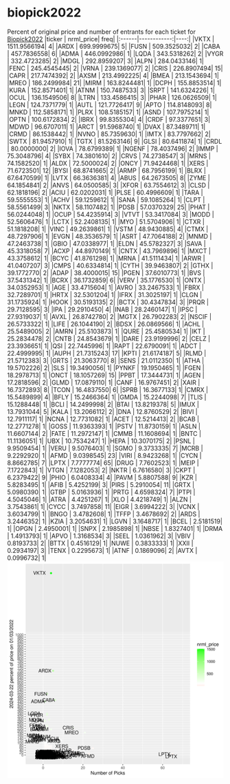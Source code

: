 # biopick2022
Percent of original price and number of entrants for each ticket for [Biopick2022](https://twitter.com/hashtag/Biopick2022)
|ticker |   nrml_price| freq|
|:------|------------:|----:|
|VKTX   | 1511.9566194|    4|
|ARDX   |  699.9999675|    5|
|FUSN   |  509.3525032|    2|
|CABA   |  457.7836558|    6|
|ADMA   |  446.0992986|    1|
|LQDA   |  343.5318262|    2|
|VYGR   |  332.4723285|    2|
|MDGL   |  292.8959207|    3|
|ALPN   |  284.0433146|    1|
|FENC   |  245.4545445|    2|
|VRNA   |  239.1369077|    2|
|CRIS   |  226.8907494|   15|
|CAPR   |  217.7474392|    2|
|AXSM   |  213.4992225|    4|
|BMEA   |  213.1543694|    1|
|MREO   |  186.2499984|   21|
|MIRM   |  163.8244481|    1|
|DCPH   |  155.8853514|    1|
|KURA   |  152.8571401|    1|
|ATNM   |  150.7487533|    3|
|SRPT   |  141.6324226|    1|
|OCUL   |  136.1549506|    8|
|LTRN   |  133.4586415|    3|
|PHAR   |  126.0626509|    1|
|LEGN   |  124.7371779|    1|
|AUTL   |  121.7726417|    9|
|APTO   |  114.8148093|    8|
|MNKD   |  112.5858171|    1|
|PLRX   |  108.5185157|    1|
|ASND   |  107.7975214|    1|
|OPTN   |  100.6172834|    2|
|IBRX   |   99.8355304|    4|
|CRDF   |   97.3377651|    3|
|MDWD   |   96.6707011|    1|
|ARCT   |   91.5968740|    1|
|DVAX   |   87.3489711|    1|
|CRMD   |   86.1538442|    1|
|NVNO   |   85.7359630|    1|
|IMTX   |   83.7797662|    2|
|SWTX   |   81.9457910|    1|
|TGTX   |   81.5263146|    9|
|GLSI   |   80.6411874|    1|
|CRDL   |   80.0000000|    2|
|IOVA   |   78.6799389|    1|
|NGENF  |   78.4037496|    2|
|IMMP   |   75.3048796|    4|
|SYBX   |   74.3801610|    2|
|CRVS   |   74.2738547|    3|
|MRNS   |   74.1582520|    1|
|ALDX   |   72.5000024|    2|
|ONCY   |   71.9424468|    1|
|XERS   |   71.6723501|   12|
|BYSI   |   68.8741665|    2|
|ARMP   |   68.7956199|    1|
|BLRX   |   67.6470599|    1|
|LVTX   |   66.3636381|    4|
|ABUS   |   64.2673505|    8|
|ZYME   |   64.1854841|    2|
|ANVS   |   64.0500585|    3|
|XFOR   |   63.7554612|    3|
|CLSD   |   62.1818196|    2|
|ACIU   |   62.0202031|    1|
|PLSE   |   60.4996609|    1|
|TARA   |   59.5555553|    1|
|ACHV   |   59.1259612|    1|
|SANA   |   59.1085264|    1|
|CLPT   |   58.5561499|    3|
|NKTX   |   58.1107482|    1|
|PDSB   |   57.0370329|   25|
|PHAT   |   56.0244048|    1|
|OCUP   |   54.4235914|    3|
|VTVT   |   53.3417084|    3|
|MODD   |   52.5606476|    1|
|LCTX   |   52.2408135|    1|
|MYO    |   51.5704906|    1|
|CTXR   |   51.1818208|    1|
|VINC   |   49.2639861|    1|
|VSTM   |   48.9430885|    4|
|CTMX   |   48.7297906|    1|
|EVGN   |   48.3536579|    1|
|ASRT   |   47.7064188|    2|
|MNMD   |   47.2463738|    1|
|GBIO   |   47.0338977|    1|
|ELDN   |   45.5782327|    3|
|SAVA   |   45.3318058|    7|
|ACXP   |   44.8970149|    1|
|CNTX   |   43.7969896|    1|
|MXCT   |   43.3758612|    1|
|BCYC   |   41.8761298|    1|
|MRNA   |   41.5111434|    1|
|ARWR   |   41.0407207|    3|
|CMPS   |   40.6334814|    1|
|CYTH   |   39.9463807|    2|
|GTHX   |   39.1772770|    2|
|ADAP   |   38.4000015|   15|
|PGEN   |   37.6010773|    1|
|BVS    |   37.5431342|    1|
|BCRX   |   36.1732859|    6|
|VERV   |   35.1776530|    1|
|ONTX   |   34.0352953|    1|
|AGE    |   33.4715604|    1|
|AVRO   |   33.2467533|    1|
|FBRX   |   32.7289701|    1|
|HRTX   |   32.5301204|    1|
|IFRX   |   31.3025197|    1|
|CLGN   |   31.1735924|    1|
|HOOK   |   30.5193135|    2|
|BCTX   |   30.4347834|    3|
|PRQR   |   29.7128595|    3|
|IPA    |   29.2910450|    4|
|INAB   |   28.2460147|    1|
|IPSC   |   27.9319037|    1|
|AVXL   |   26.8742780|    2|
|MGTX   |   26.7902283|    2|
|NSCIF  |   26.5733322|    1|
|LIFE   |   26.1044190|    2|
|BDSX   |   26.0869566|    1|
|ACHL   |   25.5489005|    2|
|AMRN   |   25.5103873|    1|
|QURE   |   25.4580534|    1|
|IKT    |   25.2834478|    2|
|CNTB   |   24.8543679|    1|
|DARE   |   23.9199996|    2|
|CELZ   |   23.3936651|    1|
|QSI    |   22.7445996|    1|
|RAPT   |   22.6790091|    1|
|ADCT   |   22.4999995|    1|
|AUPH   |   21.7315243|   17|
|KPTI   |   21.6174187|    5|
|RLMD   |   21.5712383|    3|
|GRTS   |   21.3063770|    8|
|SENS   |   21.0112350|    1|
|ATHA   |   19.5702226|    2|
|SLS    |   19.3490056|    1|
|PYNKF  |   19.1950465|    1|
|FGEN   |   18.2978713|    1|
|ONCT   |   18.1057269|   15|
|PPBT   |   17.3444731|    1|
|AGEN   |   17.2818596|    2|
|GLMD   |   17.0879110|    1|
|CANF   |   16.9767451|    2|
|XAIR   |   16.7372893|    8|
|TCON   |   16.4837550|    6|
|SPRB   |   16.3677133|    1|
|CMRX   |   15.5489899|    4|
|BFLY   |   15.2466364|    1|
|GMDA   |   15.2244098|    7|
|TLIS   |   15.1288448|    1|
|BCLI   |   14.2499998|    2|
|BTAI   |   13.8219378|    5|
|IMUX   |   13.7931044|    5|
|KALA   |   13.2066112|    2|
|DNA    |   12.8760529|    2|
|BIVI   |   12.7911117|    1|
|NCNA   |   12.7731082|    1|
|ACET   |   12.5214413|    2|
|BCAB   |   12.2771278|    1|
|GOSS   |   11.9363393|    1|
|PSTV   |   11.8730159|    1|
|ASLN   |   11.6607144|    2|
|FATE   |   11.2972147|    1|
|CMMB   |   11.1608694|    1|
|BNTC   |   11.1136051|    1|
|UBX    |   10.7534247|    1|
|HEPA   |   10.3070175|    2|
|PSNL   |    9.9509454|    1|
|VERU   |    9.5076403|    1|
|SGMO   |    9.3733335|    7|
|MCRB   |    9.2292920|    1|
|AFMD   |    9.0398545|   23|
|VIRI   |    8.9423268|    1|
|CYCN   |    8.8662785|    7|
|LPTX   |    7.7777774|   65|
|DRUG   |    7.7602523|    1|
|MEIP   |    7.1722843|    1|
|VTGN   |    7.1282053|    2|
|NKTR   |    6.7616580|    3|
|CKPT   |    6.2379422|    9|
|PHIO   |    6.0408334|    4|
|PAVM   |    5.8807588|    9|
|KZR    |    5.8283495|    1|
|AFIB   |    5.4252199|    3|
|PIRS   |    5.2910054|   11|
|GRTX   |    5.0980390|    1|
|GTBP   |    5.0163936|    1|
|PRTG   |    4.6598324|    7|
|PTPI   |    4.5045046|    1|
|ATRA   |    4.4251267|    1|
|XLO    |    4.4218749|    1|
|ALZN   |    3.7543861|    1|
|CYCC   |    3.7497858|   11|
|EIGR   |    3.6994222|    3|
|VCNX   |    3.6034799|    1|
|BNGO   |    3.4782608|    1|
|TFFP   |    3.4678692|    2|
|ARDS   |    3.2446352|    1|
|KZIA   |    3.2054631|    1|
|LGVN   |    3.1648717|    1|
|BCEL   |    2.5181519|    1|
|OPGN   |    2.4950001|    1|
|SNPX   |    2.1985898|    1|
|NBSE   |    1.8327401|    1|
|DRMA   |    1.4913793|    1|
|APVO   |    1.3168534|    3|
|SEEL   |    1.0361962|    3|
|VBIV   |    0.8193733|    2|
|BTTX   |    0.4516129|    1|
|NUWE   |    0.3833333|    1|
|XXII   |    0.2934197|    3|
|TENX   |    0.2295673|    1|
|ATNF   |    0.1869096|    2|
|AVTX   |    0.0996732|    1|
![retvspicks](biopicks.png?raw=true)
